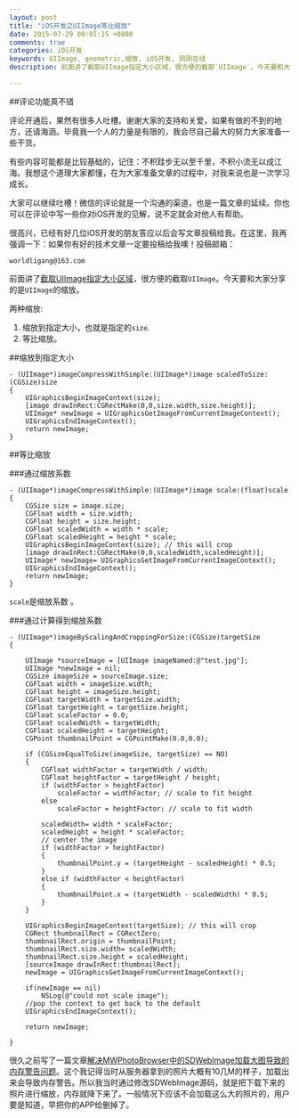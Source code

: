 ```yaml
---
layout: post
title: "iOS开发之UIImage等比缩放"
date: 2015-07-29 00:01:15 +0800
comments: true
categories: iOS开发
keywords: UIImage, geometric,缩放, iOS开发, 刚刚在线
description: 前面讲了截取UIImage指定大小区域，很方便的截取`UIImage`。今天要和大家分享的是`UIImage`的缩放。

---
```


##评论功能真不错

评论开通后，果然有很多人吐槽。谢谢大家的支持和关爱，如果有做的不到的地方，还请海涵。毕竟我一个人的力量是有限的，我会尽自己最大的努力大家准备一些干货。

有些内容可能都是比较基础的，记住：不积跬步无以至千里，不积小流无以成江海。我想这个道理大家都懂，在为大家准备文章的过程中，对我来说也是一次学习成长。

大家可以继续吐槽！微信的评论就是一个沟通的渠道，也是一篇文章的延续。你也可以在评论中写一些你对iOS开发的见解，说不定就会对他人有帮助。

很高兴，已经有好几位iOS开发的朋友答应以后会写文章投稿给我。在这里，我再强调一下：如果你有好的技术文章一定要投稿给我噢！投稿邮箱：

	worldligang@163.com

<!--more-->

前面讲了[截取UIImage指定大小区域](http://www.superqq.com/blog/2015/07/26/jie-qu-uiimagezhi-ding-da-xiao-qu-yu/)，很方便的截取`UIImage`。今天要和大家分享的是`UIImage`的缩放。

两种缩放:

1. 缩放到指定大小，也就是指定的`size`.
2. 等比缩放。
	
##缩放到指定大小
	
	- (UIImage*)imageCompressWithSimple:(UIImage*)image scaledToSize:(CGSize)size
	{
	    UIGraphicsBeginImageContext(size);
	    [image drawInRect:CGRectMake(0,0,size.width,size.height)];
	    UIImage* newImage = UIGraphicsGetImageFromCurrentImageContext();
	    UIGraphicsEndImageContext();
	    return newImage;
	}
	
##等比缩放
	
###通过缩放系数
	
	- (UIImage*)imageCompressWithSimple:(UIImage*)image scale:(float)scale
	{
	    CGSize size = image.size;
	    CGFloat width = size.width;
	    CGFloat height = size.height;
	    CGFloat scaledWidth = width * scale;
	    CGFloat scaledHeight = height * scale;
	    UIGraphicsBeginImageContext(size); // this will crop
	    [image drawInRect:CGRectMake(0,0,scaledWidth,scaledHeight)];
	    UIImage* newImage= UIGraphicsGetImageFromCurrentImageContext();
	    UIGraphicsEndImageContext();
	    return newImage;
	}
	
`scale`是缩放系数	。

###通过计算得到缩放系数
		
	- (UIImage*)imageByScalingAndCroppingForSize:(CGSize)targetSize
	{
	    
	    UIImage *sourceImage = [UIImage imageNamed:@"test.jpg"];
	    UIImage *newImage = nil;
	    CGSize imageSize = sourceImage.size;
	    CGFloat width = imageSize.width;
	    CGFloat height = imageSize.height;
	    CGFloat targetWidth = targetSize.width;
	    CGFloat targetHeight = targetSize.height;
	    CGFloat scaleFactor = 0.0;
	    CGFloat scaledWidth = targetWidth;
	    CGFloat scaledHeight = targetHeight;
	    CGPoint thumbnailPoint = CGPointMake(0.0,0.0);
	    
	    if (CGSizeEqualToSize(imageSize, targetSize) == NO)
	    {
	        CGFloat widthFactor = targetWidth / width;
	        CGFloat heightFactor = targetHeight / height;
	        if (widthFactor > heightFactor)
	            scaleFactor = widthFactor; // scale to fit height
	        else
	            scaleFactor = heightFactor; // scale to fit width
	        
	        scaledWidth= width * scaleFactor;
	        scaledHeight = height * scaleFactor;
	        // center the image
	        if (widthFactor > heightFactor)
	        {
	            thumbnailPoint.y = (targetHeight - scaledHeight) * 0.5;
	        }
	        else if (widthFactor < heightFactor)
	        {
	            thumbnailPoint.x = (targetWidth - scaledWidth) * 0.5;
	        }
	    }
	    
	    UIGraphicsBeginImageContext(targetSize); // this will crop
	    CGRect thumbnailRect = CGRectZero;
	    thumbnailRect.origin = thumbnailPoint;
	    thumbnailRect.size.width= scaledWidth;
	    thumbnailRect.size.height = scaledHeight;
	    [sourceImage drawInRect:thumbnailRect];
	    newImage = UIGraphicsGetImageFromCurrentImageContext();
	    
	    if(newImage == nil)
	        NSLog(@"could not scale image");
	    //pop the context to get back to the default
	    UIGraphicsEndImageContext();
	    
	    return newImage;
	    
	}

很久之前写了一篇文章[解决MWPhotoBrowser中的SDWebImage加载大图导致的内存警告问题](http://www.superqq.com/blog/2015/01/22/jie-jue-mwphotobrowserzhong-de-sdwebimagejia-zai-da-tu-dao-zhi-de-nei-cun-jing-gao-wen-ti/)。这个我记得当时从服务器拿到的照片大概有10几M的样子，加载出来会导致内存警告。所以我当时通过修改SDWebImage源码，就是把下载下来的照片进行缩放，内存就降下来了。一般情况下应该不会加载这么大的照片的，用户要是知道，早把你的APP给删掉了。
	
